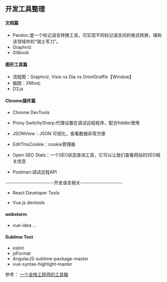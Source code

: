 ## 开发工具整理

#### 文档篇
- Pandoc:是一个标记语言转换工具，可实现不同标记语言间的格式转换，堪称该领域中的“瑞士军刀”。
- Graphviz
- Gitbook

#### 图形工具篇

- 流程图：Graphviz, Visio vs Dia vs OmnIGraffle【Window】
- 脑图：XMind;
- D3.js

#### Chrome插件篇


- Chrome DevTools

- Proxy SwitchySharp:代理设置在调试远程程序，配合fiddler使用

- JSONView：JSON 可视化，查看数据非常方便

- EditThisCookie：cookie管理器

- Open SEO Stats：一个SEO状态查询工具，它可以让我们查看网站的SEO相关信息

- Postman:调试远程API

------------------------开发语言相关---------------------

- React Developer Tools

- Vue.js devtools

#### webstorm

- vue-idea
...

#### Sublime Text

- eslint
- jsFormat
- AngularJS-sublime-package-master
- vue-syntax-highlight-master



参考：
[一个全栈工程师的工具箱](http://toolbox.phodal.com/#%E7%AC%94%E8%AE%B0%E6%9C%AC%E6%94%AF%E6%9E%B6%E6%8A%98%E5%8F%A0)